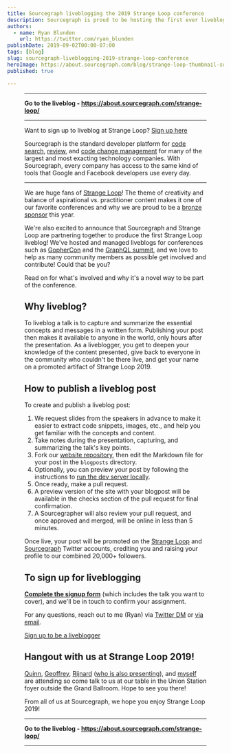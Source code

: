 ```yaml
---
title: Sourcegraph liveblogging the 2019 Strange Loop conference
description: Sourcegraph is proud to be hosting the first ever liveblog for Strange Loop 2019, and we're looking for attendees to help contribute.
authors:
  - name: Ryan Blunden
    url: https://twitter.com/ryan_blunden
publishDate: 2019-09-02T00:00-07:00
tags: [blog]
slug: sourcegraph-liveblogging-2019-strange-loop-conference
heroImage: https://about.sourcegraph.com/blog/strange-loop-thumbnail-square-v2.jpg
published: true

---
```


<a href="/strange-loop/" title="Go to the Strange Loop 2019 liveblog">
  <Figure
    src="/blog/strange-loop-banner-landscape.jpg"
    alt="Strange Loop 2019 Banner" 
  />
</a>

---

<p className="text-center">
  <strong>Go to the liveblog - <a href="/strange-loop/">https://about.sourcegraph.com/strange-loop/</a></strong>
</p>

---

<div className="text-center">
  <Alert type="info">
    Want to sign up to liveblog at Strange Loop?
    <a href="https://forms.gle/egsGKSrapRJkhiWw6" className="btn btn-primary ml-3" rel="nofollow" target="_blank"><i className="fa fa-file-pdf pr-2"></i>Sign up here</a>
  </Alert>
</div>

Sourcegraph is the standard developer platform for [code search](/product/code-search-navigation), [review](/product/code-review), and [code change management](/product/code-change-management) for many of the largest and most exacting technology companies. With Sourcegraph, every company has access to the same kind of tools that Google and Facebook developers use every day.

---

We are huge fans of [Strange Loop](https://thestrangeloop.com)! The theme of creativity and balance of aspirational vs. practitioner content makes it one of our favorite conferences and why we are proud to be a [bronze sponsor](https://thestrangeloop.com/sponsors.html) this year.

We're also excited to announce that Sourcegraph and Strange Loop are partnering together to produce the first Strange Loop liveblog! We've hosted and managed liveblogs for conferences such as [GopherCon](/go) and the [GraphQL summit](/graphql), and we love to help as many community members as possible get involved and contribute! Could that be you?

Read on for what's involved and why it's a novel way to be part of the conference.

## Why liveblog?

To liveblog a talk is to capture and summarize the essential concepts and messages in a written form. Publishing your post then makes it available to anyone in the world, only hours after the presentation. As a liveblogger, you get to deepen your knowledge of the content presented, give back to everyone in the community who couldn't be there live, and get your name on a promoted artifact of Strange Loop 2019.

## How to publish a liveblog post

To create and publish a liveblog post:

1. We request slides from the speakers in advance to make it easier to extract code snippets, images, etc., and help you get familiar with the concepts and content.
1. Take notes during the presentation, capturing, and summarizing the talk's key points.
1. Fork our [website repository](https://github.com/sourcegraph/about), then edit the Markdown file for your post in the `blogposts` directory.
1. Optionally, you can preview your post by following the instructions to [run the dev server locally](https://github.com/sourcegraph/about/blob/master/README.md).
1. Once ready, make a pull request.
1. A preview version of the site with your blogpost will be available in the checks section of the pull request for final confirmation.
1. A Sourcegrapher will also review your pull request, and once approved and merged, will be online in less than 5 minutes.

Once live, your post will be promoted on the [Strange Loop](https://twitter.com/strangeloop_stl) and [Sourcegraph](https://twitter.com/sourcegraph) Twitter accounts, crediting you and raising your profile to our combined 20,000+ followers.

## To sign up for liveblogging

**[Complete the signup form](https://forms.gle/egsGKSrapRJkhiWw6)** (which includes the talk you want to cover), and we'll be in touch to confirm your assignment.

For any questions, reach out to me (Ryan) via [Twitter DM](https://twitter.com/ryan_blunden) or [via email](mailto:ryan@sourcegraph.com).

<p className="text-center">
    <a href="https://forms.gle/egsGKSrapRJkhiWw6" className="btn btn-primary ml-3" rel="nofollow" target="_blank">Sign up to be a liveblogger</a>
</p>

## Hangout with us at Strange Loop 2019!

[Quinn](https://twitter.com/sqs), [Geoffrey](https://github.com/ggilmore), [Rijnard](https://twitter.com/rvtond) ([who is also presenting](https://www.thestrangeloop.com/2019/parser-parser-combinators-for-program-transformation.html)), and [myself](https://twitter.com/ryan_blunden) are attending so come talk to us at our table in the Union Station foyer outside the Grand Ballroom. Hope to see you there!

From all of us at Sourcegraph, we hope you enjoy Strange Loop 2019!

---

<p className="text-center">
  <strong>Go to the liveblog - <a href="/strange-loop/">https://about.sourcegraph.com/strange-loop/</a></strong>
</p>

---
